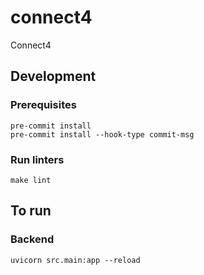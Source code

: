# connect4
Connect4

## Development
### Prerequisites
```
pre-commit install
pre-commit install --hook-type commit-msg
```

### Run linters
```
make lint
```

## To run
### Backend
```
uvicorn src.main:app --reload
```
